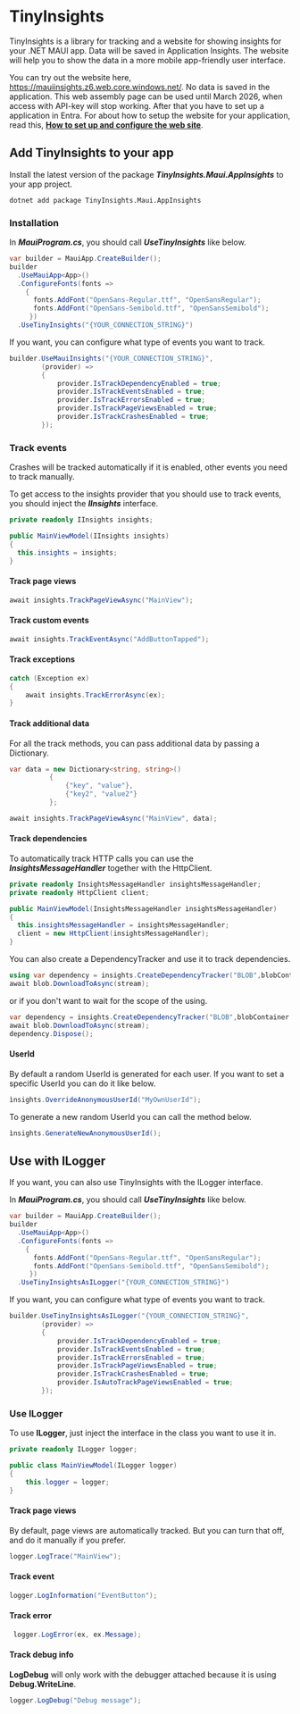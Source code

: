 # TinyInsights

TinyInsights is a library for tracking and a website for showing insights for your .NET MAUI app. Data will be saved in Application Insights. The website will help you to show the data in a more mobile app-friendly user interface.

You can try out the website here, https://mauiinsights.z6.web.core.windows.net/. No data is saved in the application. This web assembly page can be used until March 2026, when access with API-key will stop working. After that you have to set up a application in Entra. For about how to setup the website for your application, read this, **[How to set up and configure the web site](docs/SetupServerSite.md)**.

## Add TinyInsights to your app
Install the latest version of the package ***TinyInsights.Maui.AppInsights*** to your app project.

```
dotnet add package TinyInsights.Maui.AppInsights
```

### Installation
In ***MauiProgram.cs***, you should call ***UseTinyInsights*** like below.
```csharp
var builder = MauiApp.CreateBuilder();
builder
  .UseMauiApp<App>()
  .ConfigureFonts(fonts =>
    {
      fonts.AddFont("OpenSans-Regular.ttf", "OpenSansRegular");
      fonts.AddFont("OpenSans-Semibold.ttf", "OpenSansSemibold");
     })
  .UseTinyInsights("{YOUR_CONNECTION_STRING}")
```

If you want, you can configure what type of events you want to track.
```csharp
builder.UseMauiInsights("{YOUR_CONNECTION_STRING}",
        (provider) =>
        {
            provider.IsTrackDependencyEnabled = true;
            provider.IsTrackEventsEnabled = true;
            provider.IsTrackErrorsEnabled = true;
            provider.IsTrackPageViewsEnabled = true;
            provider.IsTrackCrashesEnabled = true;           
        });
```

### Track events
Crashes will be tracked automatically if it is enabled, other events you need to track manually. 

To get access to the insights provider that you should use to track events, you should inject the ***IInsights*** interface.
```csharp
private readonly IInsights insights;

public MainViewModel(IInsights insights)
{
  this.insights = insights;
}
```
#### Track page views
```csharp
await insights.TrackPageViewAsync("MainView");
```

#### Track custom events
```csharp
await insights.TrackEventAsync("AddButtonTapped");
```

#### Track exceptions
```csharp
catch (Exception ex)
{
    await insights.TrackErrorAsync(ex);
}
```

#### Track additional data
For all the track methods, you can pass additional data by passing a Dictionary.
```csharp
var data = new Dictionary<string, string>()
          {           
              {"key", "value"},
              {"key2", "value2"}
          };

await insights.TrackPageViewAsync("MainView", data);
```

#### Track dependencies
To automatically track HTTP calls you can use the ***InsightsMessageHandler*** together with the HttpClient.
```csharp
private readonly InsightsMessageHandler insightsMessageHandler;
private readonly HttpClient client;

public MainViewModel(InsightsMessageHandler insightsMessageHandler)
{
  this.insightsMessageHandler = insightsMessageHandler;
  client = new HttpClient(insightsMessageHandler);
}
```

You can also create a DependencyTracker and use it to track dependencies.
```csharp
using var dependency = insights.CreateDependencyTracker("BLOB",blobContainer.Uri.Host, url);
await blob.DownloadToAsync(stream);
```
or if you don't want to wait for the scope of the using.
```csharp
var dependency = insights.CreateDependencyTracker("BLOB",blobContainer.Uri.Host, url);
await blob.DownloadToAsync(stream);
dependency.Dispose();
```

#### UserId
By default a random UserId is generated for each user. If you want to set a specific UserId you can do it like below.
```csharp
ìnsights.OverrideAnonymousUserId("MyOwnUserId");
```

To generate a new random UserId you can call the method below.
```csharp
ìnsights.GenerateNewAnonymousUserId();
```

## Use with ILogger
If you want, you can also use TinyInsights with the ILogger interface.

In ***MauiProgram.cs***, you should call ***UseTinyInsights*** like below.
```csharp
var builder = MauiApp.CreateBuilder();
builder
  .UseMauiApp<App>()
  .ConfigureFonts(fonts =>
    {
      fonts.AddFont("OpenSans-Regular.ttf", "OpenSansRegular");
      fonts.AddFont("OpenSans-Semibold.ttf", "OpenSansSemibold");
     })
  .UseTinyInsightsAsILogger("{YOUR_CONNECTION_STRING}")
```

If you want, you can configure what type of events you want to track.
```csharp
builder.UseTinyInsightsAsILogger("{YOUR_CONNECTION_STRING}",
        (provider) =>
        {
            provider.IsTrackDependencyEnabled = true;
            provider.IsTrackEventsEnabled = true;
            provider.IsTrackErrorsEnabled = true;
            provider.IsTrackPageViewsEnabled = true;
            provider.IsTrackCrashesEnabled = true;
            provider.IsAutoTrackPageViewsEnabled = true;           
        });
```

### Use ILogger
To use **ILogger**, just inject the interface in the class you want to use it in.

```csharp
private readonly ILogger logger;

public class MainViewModel(ILogger logger)
{
    this.logger = logger;
}
```

#### Track page views
By default, page views are automatically tracked. But you can turn that off, and do it manually if you prefer.
```csharp
logger.LogTrace("MainView");
```

#### Track event
```csharp
logger.LogInformation("EventButton");
```

#### Track error
```csharp
 logger.LogError(ex, ex.Message);
 ```

#### Track debug info

 **LogDebug** will only work with the debugger attached because it is using **Debug.WriteLine**.

 ```csharp
logger.LogDebug("Debug message");
```
